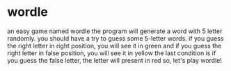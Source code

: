 # wordle
an easy game named wordle
the program will generate a word with 5 letter randomly.
you should have a try to guess some 5-letter words.
if you guess the right letter in right position, you will see it in green
and if you guess the right letter in false position, you will see it in yellow
the last condition is if you guess the false letter, the letter will present in red
so, let's play wordle!
